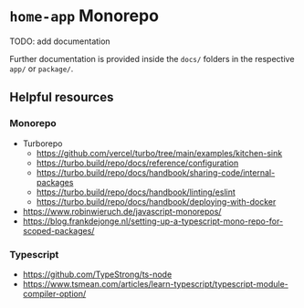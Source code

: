# `home-app` Monorepo

TODO: add documentation

Further documentation is provided inside the `docs/` folders in the respective `app/` or `package/`.

## Helpful resources

### Monorepo

-   Turborepo
    -   https://github.com/vercel/turbo/tree/main/examples/kitchen-sink
    -   https://turbo.build/repo/docs/reference/configuration
    -   https://turbo.build/repo/docs/handbook/sharing-code/internal-packages
    -   https://turbo.build/repo/docs/handbook/linting/eslint
    -   https://turbo.build/repo/docs/handbook/deploying-with-docker
-   https://www.robinwieruch.de/javascript-monorepos/
-   https://blog.frankdejonge.nl/setting-up-a-typescript-mono-repo-for-scoped-packages/

### Typescript

-   https://github.com/TypeStrong/ts-node
-   https://www.tsmean.com/articles/learn-typescript/typescript-module-compiler-option/
